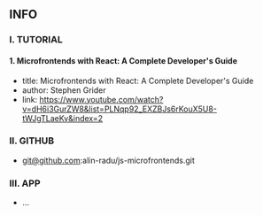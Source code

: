 ## INFO

### I. TUTORIAL

#### 1. Microfrontends with React: A Complete Developer's Guide

- title: Microfrontends with React: A Complete Developer's Guide
- author: Stephen Grider
- link: https://www.youtube.com/watch?v=dH6i3GurZW8&list=PLNqp92_EXZBJs6rKouX5U8-tWJgTLaeKv&index=2

### II. GITHUB

- git@github.com:alin-radu/js-microfrontends.git

### III. APP

- ...
